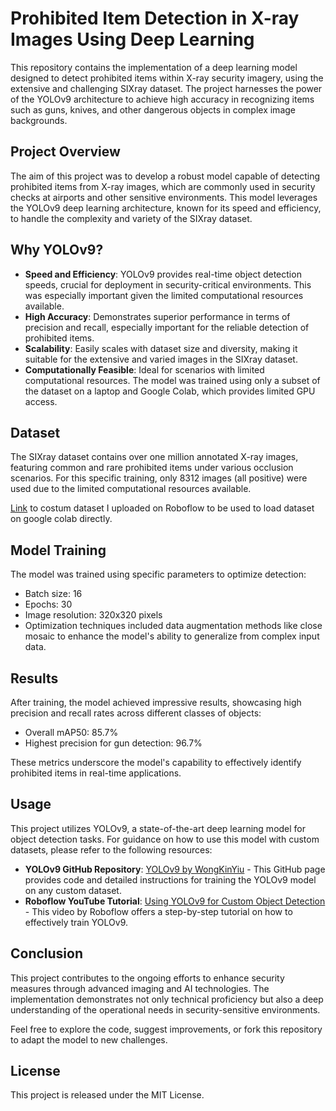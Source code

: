 # Prohibited Item Detection in X-ray Images Using Deep Learning

This repository contains the implementation of a deep learning model designed to detect prohibited items within X-ray security imagery, using the extensive and challenging SIXray dataset. The project harnesses the power of the YOLOv9 architecture to achieve high accuracy in recognizing items such as guns, knives, and other dangerous objects in complex image backgrounds.

## Project Overview

The aim of this project was to develop a robust model capable of detecting prohibited items from X-ray images, which are commonly used in security checks at airports and other sensitive environments. This model leverages the YOLOv9 deep learning architecture, known for its speed and efficiency, to handle the complexity and variety of the SIXray dataset.

## Why YOLOv9?

- **Speed and Efficiency**: YOLOv9 provides real-time object detection speeds, crucial for deployment in security-critical environments. This was especially important given the limited computational resources available.
- **High Accuracy**: Demonstrates superior performance in terms of precision and recall, especially important for the reliable detection of prohibited items.
- **Scalability**: Easily scales with dataset size and diversity, making it suitable for the extensive and varied images in the SIXray dataset.
- **Computationally Feasible**: Ideal for scenarios with limited computational resources. The model was trained using only a subset of the dataset on a laptop and Google Colab, which provides limited GPU access.

## Dataset

The SIXray dataset contains over one million annotated X-ray images, featuring common and rare prohibited items under various occlusion scenarios. For this specific training, only 8312 images (all positive) were used due to the limited computational resources available.

[Link]([https://github.com/WongKinYiu/yolov9](https://universe.roboflow.com/yolov8-b0lk6/sixray-nl2v3)) to costum dataset I uploaded on Roboflow to be used to load dataset on google colab directly.

## Model Training

The model was trained using specific parameters to optimize detection:
- Batch size: 16
- Epochs: 30
- Image resolution: 320x320 pixels
- Optimization techniques included data augmentation methods like close mosaic to enhance the model's ability to generalize from complex input data.

## Results

After training, the model achieved impressive results, showcasing high precision and recall rates across different classes of objects:
- Overall mAP50: 85.7%
- Highest precision for gun detection: 96.7%

These metrics underscore the model's capability to effectively identify prohibited items in real-time applications.

## Usage

This project utilizes YOLOv9, a state-of-the-art deep learning model for object detection tasks. For guidance on how to use this model with custom datasets, please refer to the following resources:

- **YOLOv9 GitHub Repository**: [YOLOv9 by WongKinYiu](https://github.com/WongKinYiu/yolov9) - This GitHub page provides code and detailed instructions for training the YOLOv9 model on any custom dataset.
- **Roboflow YouTube Tutorial**: [Using YOLOv9 for Custom Object Detection](https://www.youtube.com/watch?v=XHT2c8jT3Bc&feature=youtu.be) - This video by Roboflow offers a step-by-step tutorial on how to effectively train YOLOv9.

## Conclusion

This project contributes to the ongoing efforts to enhance security measures through advanced imaging and AI technologies. The implementation demonstrates not only technical proficiency but also a deep understanding of the operational needs in security-sensitive environments.

Feel free to explore the code, suggest improvements, or fork this repository to adapt the model to new challenges.

## License

This project is released under the MIT License.
